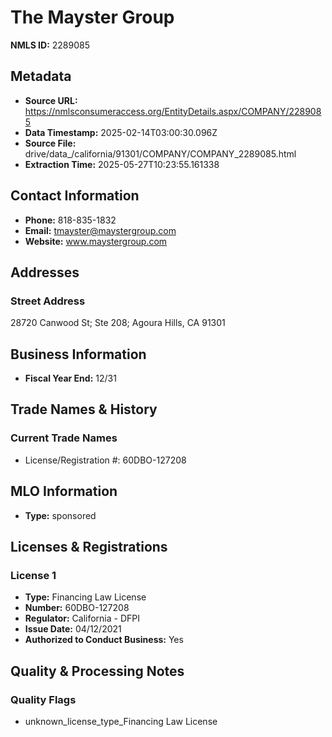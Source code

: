 # The Mayster Group

**NMLS ID:** 2289085

## Metadata
- **Source URL:** https://nmlsconsumeraccess.org/EntityDetails.aspx/COMPANY/2289085
- **Data Timestamp:** 2025-02-14T03:00:30.096Z
- **Source File:** drive/data_/california/91301/COMPANY/COMPANY_2289085.html
- **Extraction Time:** 2025-05-27T10:23:55.161338

## Contact Information
- **Phone:** 818-835-1832
- **Email:** tmayster@maystergroup.com
- **Website:** www.maystergroup.com

## Addresses
### Street Address
28720 Canwood St; Ste 208; Agoura Hills, CA 91301

## Business Information
- **Fiscal Year End:** 12/31

## Trade Names & History
### Current Trade Names
- License/Registration #: 60DBO-127208

## MLO Information
- **Type:** sponsored

## Licenses & Registrations

### License 1
- **Type:** Financing Law License
- **Number:** 60DBO-127208
- **Regulator:** California - DFPI
- **Issue Date:** 04/12/2021
- **Authorized to Conduct Business:** Yes

## Quality & Processing Notes
### Quality Flags
- unknown_license_type_Financing Law License

